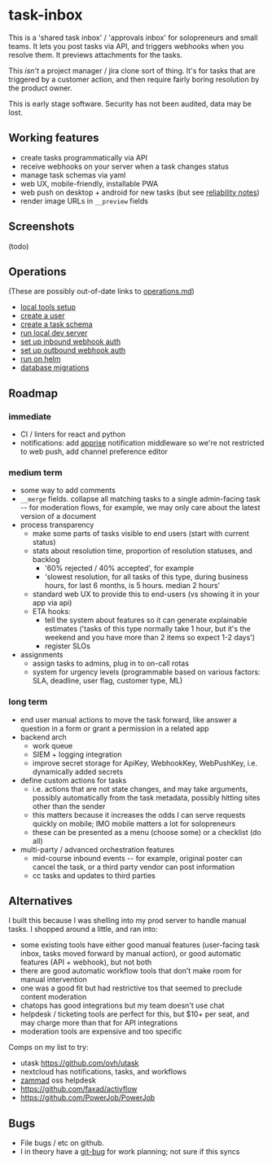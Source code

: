 # task-inbox

This is a 'shared task inbox' / 'approvals inbox' for solopreneurs and small teams. It lets you post tasks via API, and triggers webhooks when you resolve them. It previews attachments for the tasks.

This *isn't* a project manager / jira clone sort of thing. It's for tasks that are triggered by a customer action, and then require fairly boring resolution by the product owner.

This is early stage software. Security has not been audited, data may be lost.

## Working features

- create tasks programmatically via API
- receive webhooks on your server when a task changes status
- manage task schemas via yaml
- web UX, mobile-friendly, installable PWA
- web push on desktop + android for new tasks (but see [reliability notes](./operations.md#web-push-deliverability))
- render image URLs in `__preview` fields

## Screenshots

(todo)

## Operations

(These are possibly out-of-date links to [operations.md](./operations.md))

- [local tools setup](./operations.md#local-tools-setup)
- [create a user](./operations.md#create-user)
- [create a task schema](./operations.md#task-schema)
- [run local dev server](./operations.md#dev-server)
- [set up inbound webhook auth](./operations.md#inbound-auth)
- [set up outbound webhook auth](./operations.md#outbound-auth)
- [run on helm](./operations.md#set-up-helm-on-kube)
- [database migrations](./operations.md#db-migrations)

## Roadmap

### immediate

- CI / linters for react and python
- notifications: add [apprise](https://github.com/caronc/apprise) notification middleware so we're not restricted to web push, add channel preference editor

### medium term

- some way to add comments
- `__merge` fields. collapse all matching tasks to a single admin-facing task -- for moderation flows, for example, we may only care about the latest version of a document
- process transparency
  - make some parts of tasks visible to end users (start with current status)
  - stats about resolution time, proportion of resolution statuses, and backlog
    - '60% rejected / 40% accepted', for example
    - 'slowest resolution, for all tasks of this type, during business hours, for last 6 months, is 5 hours. median 2 hours'
  - standard web UX to provide this to end-users (vs showing it in your app via api)
  - ETA hooks:
    - tell the system about features so it can generate explainable estimates ('tasks of this type normally take 1 hour, but it's the weekend and you have more than 2 items so expect 1-2 days')
    - register SLOs
- assignments
  - assign tasks to admins, plug in to on-call rotas
  - system for urgency levels (programmable based on various factors: SLA, deadline, user flag, customer type, ML)

### long term

- end user manual actions to move the task forward, like answer a question in a form or grant a permission in a related app
- backend arch
  - work queue
  - SIEM + logging integration
  - improve secret storage for ApiKey, WebhookKey, WebPushKey, i.e. dynamically added secrets
- define custom actions for tasks
  - i.e. actions that are not state changes, and may take arguments, possibly automatically from the task metadata, possibly hitting sites other than the sender
  - this matters because it increases the odds I can serve requests quickly on mobile; IMO mobile matters a lot for solopreneurs
  - these can be presented as a menu (choose some) or a checklist (do all)
- multi-party / advanced orchestration features
  - mid-course inbound events -- for example, original poster can cancel the task, or a third party vendor can post information
  - cc tasks and updates to third parties

## Alternatives

I built this because I was shelling into my prod server to handle manual tasks. I shopped around a little, and ran into:

- some existing tools have either good manual features (user-facing task inbox, tasks moved forward by manual action), or good automatic features (API + webhook), but not both
- there are good automatic workflow tools that don't make room for manual intervention
- one was a good fit but had restrictive tos that seemed to preclude content moderation
- chatops has good integrations but my team doesn't use chat
- helpdesk / ticketing tools are perfect for this, but $10+ per seat, and may charge more than that for API integrations
- moderation tools are expensive and too specific

Comps on my list to try:

- utask https://github.com/ovh/utask
- nextcloud has notifications, tasks, and workflows
- [zammad](https://zammad.org/screenshots) oss helpdesk
- https://github.com/faxad/activflow
- https://github.com/PowerJob/PowerJob

## Bugs

- File bugs / etc on github.
- I in theory have a [git-bug](https://github.com/MichaelMure/git-bug) for work planning; not sure if this syncs
